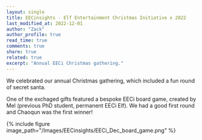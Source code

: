 ```yaml
---
layout: single
title: EECinsights - Elf Entertainment Christmas Initiative x 2022
last_modified_at: 2022-12-01
author: "Zack"
author_profile: true
read_time: true
comments: true
share: true
related: true
excerpt: "Annual EECi Christmas gathering."
---
```


We celebrated our annual Christmas gathering, which included a fun round of secret santa. 

One of the exchaged gifts featured a bespoke EECi board game, created by Mel (previous PhD student, permanent EECi Elf). We had a good first round and Chaoqun was the first winner!

{% include figure image_path="/Images/EECinsights/EECi_Dec_board_game.png" %}
